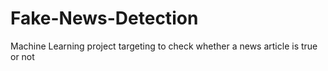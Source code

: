 # Fake-News-Detection
Machine Learning project targeting to check whether a news article is true or not
